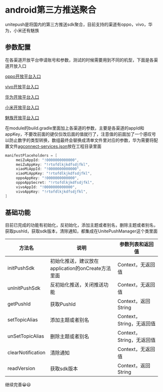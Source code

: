 # android第三方推送聚合

unitepush是将国内的第三方推送sdk聚合，目前支持的渠道有oppo，vivo，华为，小米还有魅族

## 参数配置

在各渠道开放平台申请账号和参数，测试的时候需要用到不同的机型，下面是各渠道开放入口

[oppo开放平台入口](https://id.heytap.com/index.html?callback=https%3A%2F%2Fopen.oppomobile.com)

[vivo开放平台入口](https://id.vivo.com.cn/?callback=https://dev.vivo.com.cn/documentCenter/doc/151&amp;_202012232108#!/access/login)

[华为开放平台入口](https://id1.cloud.huawei.com/CAS/portal/loginAuth.html?validated=true&amp;themeName=red&amp;service=https%3A%2F%2Foauth-login1.cloud.huawei.com%2Foauth2%2Fv2%2Flogin%3Faccess_type%3Doffline%26client_id%3D6099200%26display%3Dpage%26flowID%3Ddebdccc3-bc54-4c1c-869e-38e05a92f1ae%26h%3D1608728922.5920%26lang%3Dzh-cn%26redirect_uri%3Dhttps%253A%252F%252Fdeveloper.huawei.com%252Fconsumer%252Fcn%252Fdoc%252F%26response_type%3Dcode%26scope%3Dopenid%2Bhttps%253A%252F%252Fwww.huawei.com%252Fauth%252Faccount%252Fcountry%2Bhttps%253A%252F%252Fwww.huawei.com%252Fauth%252Faccount%252Fbase.profile%26state%3D5162038%26v%3D21621061d1c464afeb9b262a40a441584f275eab90381665adbe47cd6016df70&amp;loginChannel=89000003&amp;reqClientType=89&amp;lang=zh-cn&amp;clientID=6099200)

[小米开放平台入口](https://account.xiaomi.com/pass/serviceLogin?callback=https%3A%2F%2Faccount.xiaomi.com%2Fsts%3Fsign%3DZvAtJIzsDsFe60LdaPa76nNNP58%3D%26followup%3Dhttps%3A%2F%2Faccount.xiaomi.com%2Fpass%2Fauth%2Fsecurity%2Fhome%26sid%3Dpassport&sid=passport)

[魅族开放平台入口](https://login.flyme.cn/sso?appuri=https%3A%2F%2Fopen.flyme.cn%2Flogin&amp;useruri=https%3A%2F%2Fopen.flyme.cn&amp;sid=&amp;service=open&amp;autodirct=true)

在module的build.gradle里面加上各渠道的参数，主要是各渠道的appId和appKey，不要改前面的键仅仅改后面的值就行了，注意值的前面加了一个感叹号以防止数字的类型转换，数组最终会替换成清单文件里对应的参数，华为需要将配置文件[agconnect-services.json](https://developer.huawei.com/consumer/cn/doc/development/HMSCore-Guides-V5/android-integrating-sdk-0000001050040084-V5)放在工程目录里面

```gradle
manifestPlaceholders = [
     meiZuAppId: "!0000000000000",
     meiZuAppKey: "!rtofdlkjkdfsdjfkl",
     xiaoMiAppId: "!0000000000000",
     xiaoMiAppKey: "!rtofdlkjkdfsdjfkl",
     oppoAppKey: "!0000000000000",
     oppoAppSecret: "!rtofdlkjkdfsdjfkl",
     vivoAppId: "!0000000000000",
     vivoAppKey: "!rtofdlkjkdfsdjfkl",
]
```

## 基础功能

目前已完成的功能有初始化，反初始化，添加主题或者别名，删除主题或者别名，获取pushId，获取sdk版本，清除通知，都集成在UnitePushManager这个类里面

| 方法名            | 说明                                              | 参数列表和返回值          |
| ----------------- | ------------------------------------------------- | ------------------------- |
| initPushSdk       | 初始化推送，建议放在application的onCreate方法里面 | Context，无返回值         |
| unInitPushSdk     | 反初始化推送，关闭推送功能                        | Context，无返回值         |
| getPushId         | 获取PushId                                        | Context，返回String       |
| setTopicAlias     | 添加主题或者别名                                  | Context，String，无返回值 |
| unSetTopicAlias   | 删除主题或者别名                                  | Context，String，无返回值 |
| clearNotification | 清除通知                                          | Context，无返回值         |
| readVersion       | 获取sdk版本                                       | Context，返回String       |

继续完善😀😃